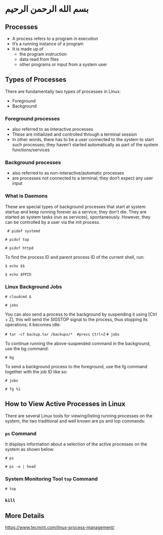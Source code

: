 # بسم الله الرحمن الرحيم

## Processes

- A process refers to a program in execution
- It’s a running instance of a program
- It is made up of
  - the program instruction
  - data read from files
  - other programs or input from a system user

## Types of Processes

There are fundamentally two types of processes in Linux:

- Foreground
- Background

### Foreground processes

- also referred to as interactive processes
- These are initialized and controlled through a terminal session
- In other words, there has to be a user connected to the system to start such processes; they haven’t started automatically as part of the system functions/services

### Background processes

- also referred to as non-interactive/automatic processes
- are processes not connected to a terminal; they don’t expect any user input

### What is Daemons

These are special types of background processes that start at system startup and keep running forever as a service; they don’t die. They are started as system tasks (run as services), spontaneously. However, they can be controlled by a user via the init process.

` # pidof systemd`

`# pidof top`

`# pidof httpd`

To find the process ID and parent process ID of the current shell, run:

`$ echo $$`

`$ echo $PPID`

### Linux Background Jobs

`# cloudcmd &`

`# jobs`

You can also send a process to the background by suspending it using [Ctrl + Z], this will send the SIGSTOP signal to the process, thus stopping its operations; it becomes idle:

`# tar -cf backup.tar /backups/*  #press Ctrl+Z`
`# jobs`

To continue running the above-suspended command in the background, use the bg command:

`# bg`

To send a background process to the foreground, use the fg command together with the job ID like so:

`# jobs`

`# fg %1`

## How to View Active Processes in Linux

There are several Linux tools for viewing/listing running processes on the system, the two traditional and well known are ps and top commands:

### `ps` Command

It displays information about a selection of the active processes on the system as shown below:

`# ps`

`# ps -e | head `

### System Monitoring Tool `top` Command

`# top`

### `kill`

## More Details

<https://www.tecmint.com/linux-process-management/>




